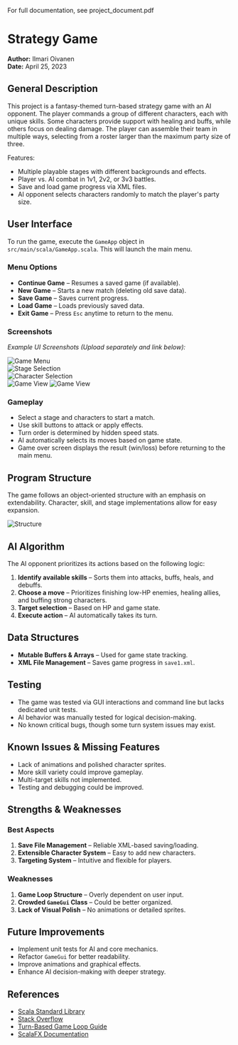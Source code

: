 For full documentation, see project_document.pdf

# Strategy Game

**Author:** Ilmari Oivanen  
**Date:** April 25, 2023  

## General Description

This project is a fantasy-themed turn-based strategy game with an AI opponent. The player commands a group of different characters, each with unique skills. Some characters provide support with healing and buffs, while others focus on dealing damage. The player can assemble their team in multiple ways, selecting from a roster larger than the maximum party size of three.

Features:
- Multiple playable stages with different backgrounds and effects.
- Player vs. AI combat in 1v1, 2v2, or 3v3 battles.
- Save and load game progress via XML files.
- AI opponent selects characters randomly to match the player's party size.

## User Interface

To run the game, execute the `GameApp` object in `src/main/scala/GameApp.scala`. This will launch the main menu. 

### Menu Options
- **Continue Game** – Resumes a saved game (if available).
- **New Game** – Starts a new match (deleting old save data).
- **Save Game** – Saves current progress.
- **Load Game** – Loads previously saved data.
- **Exit Game** – Press `Esc` anytime to return to the menu.

### Screenshots
_Example UI Screenshots (Upload separately and link below):_

![Game Menu](images/menu.png)  
![Stage Selection](images/stage_select.png)  
![Character Selection](images/character_select.png)  
![Game View](images/game_view.png)
![Game View](images/game_over.png)  

### Gameplay
- Select a stage and characters to start a match.
- Use skill buttons to attack or apply effects.
- Turn order is determined by hidden speed stats.
- AI automatically selects its moves based on game state.
- Game over screen displays the result (win/loss) before returning to the main menu.

## Program Structure

The game follows an object-oriented structure with an emphasis on extendability. Character, skill, and stage implementations allow for easy expansion.

![Structure](images/uml.png) 

## AI Algorithm

The AI opponent prioritizes its actions based on the following logic:
1. **Identify available skills** – Sorts them into attacks, buffs, heals, and debuffs.
2. **Choose a move** – Prioritizes finishing low-HP enemies, healing allies, and buffing strong characters.
3. **Target selection** – Based on HP and game state.
4. **Execute action** – AI automatically takes its turn.

## Data Structures

- **Mutable Buffers & Arrays** – Used for game state tracking.
- **XML File Management** – Saves game progress in `save1.xml`.

## Testing

- The game was tested via GUI interactions and command line but lacks dedicated unit tests.
- AI behavior was manually tested for logical decision-making.
- No known critical bugs, though some turn system issues may exist.

## Known Issues & Missing Features

- Lack of animations and polished character sprites.
- More skill variety could improve gameplay.
- Multi-target skills not implemented.
- Testing and debugging could be improved.

## Strengths & Weaknesses

### Best Aspects
1. **Save File Management** – Reliable XML-based saving/loading.
2. **Extensible Character System** – Easy to add new characters.
3. **Targeting System** – Intuitive and flexible for players.

### Weaknesses
1. **Game Loop Structure** – Overly dependent on user input.
2. **Crowded `GameGui` Class** – Could be better organized.
3. **Lack of Visual Polish** – No animations or detailed sprites.

## Future Improvements

- Implement unit tests for AI and core mechanics.
- Refactor `GameGui` for better readability.
- Improve animations and graphical effects.
- Enhance AI decision-making with deeper strategy.

## References

- [Scala Standard Library](https://www.scala-lang.org/api/3.2.1/)
- [Stack Overflow](https://stackoverflow.com/)
- [Turn-Based Game Loop Guide](https://journal.stuffwithstuff.com/2014/07/15/a-turn-based-game-loop/)
- [ScalaFX Documentation](https://www.scalafx.org/)
